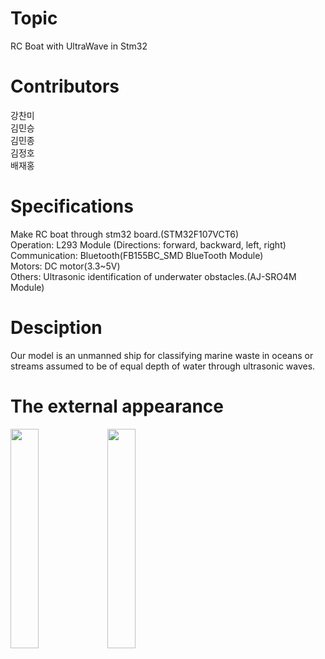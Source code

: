 # Topic
 RC Boat with UltraWave in Stm32 
 
 # Contributors
  강찬미\
  김민승\
  김민종\
  김정호\
  배재홍
  
 # Specifications
 Make RC boat through stm32 board.(STM32F107VCT6) \
 Operation: L293 Module (Directions: forward, backward, left, right) \
 Communication: Bluetooth(FB155BC_SMD BlueTooth Module) \
 Motors: DC motor(3.3~5V) \
 Others: Ultrasonic identification of underwater obstacles.(AJ-SRO4M Module) 
 
 # Desciption
  Our model is an unmanned ship for classifying marine waste in oceans or streams assumed to be of   equal depth of water through ultrasonic waves.
  
  # The external appearance
  <p>
   <img src="https://user-images.githubusercontent.com/111568619/209884291-60a89eb4-d5ff-42d2-9f67-2e1f4470f2c1.jpg" height="30%" width="30%"> 
   <img src="https://user-images.githubusercontent.com/111568619/209884369-524d37f2-6792-4afb-a1d9-765aa2d71bad.jpg" height="30%" width="30%">
   </p>
